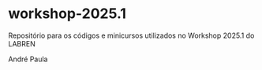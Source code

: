 # workshop-2025.1
Repositório para os códigos e minicursos utilizados no Workshop 2025.1 do LABREN

André
Paula
